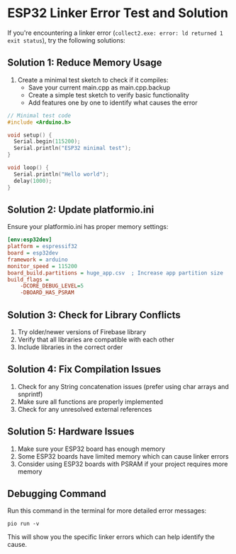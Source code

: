 # ESP32 Linker Error Test and Solution

If you're encountering a linker error (`collect2.exe: error: ld returned 1 exit status`), try the following solutions:

## Solution 1: Reduce Memory Usage

1. Create a minimal test sketch to check if it compiles:
   - Save your current main.cpp as main.cpp.backup
   - Create a simple test sketch to verify basic functionality
   - Add features one by one to identify what causes the error

```cpp
// Minimal test code
#include <Arduino.h>

void setup() {
  Serial.begin(115200);
  Serial.println("ESP32 minimal test");
}

void loop() {
  Serial.println("Hello world");
  delay(1000);
}
```

## Solution 2: Update platformio.ini

Ensure your platformio.ini has proper memory settings:

```ini
[env:esp32dev]
platform = espressif32
board = esp32dev
framework = arduino
monitor_speed = 115200
board_build.partitions = huge_app.csv  ; Increase app partition size
build_flags = 
    -DCORE_DEBUG_LEVEL=5
    -DBOARD_HAS_PSRAM
```

## Solution 3: Check for Library Conflicts

1. Try older/newer versions of Firebase library
2. Verify that all libraries are compatible with each other
3. Include libraries in the correct order

## Solution 4: Fix Compilation Issues

1. Check for any String concatenation issues (prefer using char arrays and snprintf)
2. Make sure all functions are properly implemented
3. Check for any unresolved external references

## Solution 5: Hardware Issues

1. Make sure your ESP32 board has enough memory
2. Some ESP32 boards have limited memory which can cause linker errors
3. Consider using ESP32 boards with PSRAM if your project requires more memory

## Debugging Command

Run this command in the terminal for more detailed error messages:
```
pio run -v
```

This will show you the specific linker errors which can help identify the cause.
